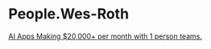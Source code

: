 # People.Wes-Roth
[AI Apps Making $20,000+ per month with 1 person teams.](https://youtu.be/fAlFgmEaj-I)
